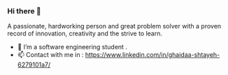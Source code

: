 ### Hi there 👋

A passionate,  hardworking person and great problem solver with a proven record of innovation, creativity and the strive to learn.

- 🌱  I’m a software engineering student . 
- 📫 Contact with me in : https://www.linkedin.com/in/ghaidaa-shtayeh-6279101a7/


